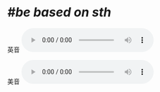 # ***\#be based on sth*** 
英音
<audio src="./media/be based on sth1_AAC.aac" controls="controls"></audio>

美音
<audio src="./media/be based on sth2_AAC.aac" controls="controls"></audio>



  

